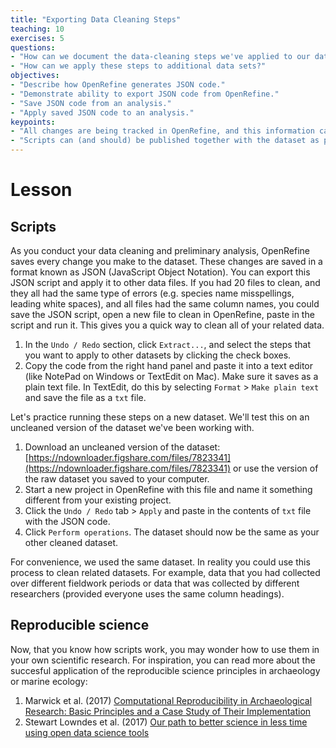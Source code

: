 ```yaml
---
title: "Exporting Data Cleaning Steps"
teaching: 10
exercises: 5
questions:
- "How can we document the data-cleaning steps we've applied to our data?"
- "How can we apply these steps to additional data sets?"
objectives:
- "Describe how OpenRefine generates JSON code."
- "Demonstrate ability to export JSON code from OpenRefine."
- "Save JSON code from an analysis."
- "Apply saved JSON code to an analysis."
keypoints:
- "All changes are being tracked in OpenRefine, and this information can be used for scripts for future analyses or reproducing an analysis."
- "Scripts can (and should) be published together with the dataset as part of the digital appendix of the research output."
---
```


# Lesson

## Scripts

As you conduct your data cleaning and preliminary analysis, OpenRefine saves every change you make to the dataset. These
changes are saved in a format known as JSON (JavaScript Object Notation). You can export this JSON script and apply it to other data files. If you had 20 files to clean, and they all had the same type of errors (e.g. species name misspellings, leading white spaces), and all
files had the same column names, you could save the JSON script, open a new file to clean in OpenRefine, paste in the script and run it.
This gives you a quick way to clean all of your related data.

1. In the `Undo / Redo` section, click `Extract...`, and select the steps that you want to apply to other datasets by clicking the check boxes.
2. Copy the code from the right hand panel and paste it into a text editor (like NotePad on Windows or TextEdit on Mac). Make sure it saves as a plain text file. In TextEdit, do this by selecting `Format` > `Make plain text` and save the file as a `txt` file.

Let's practice running these steps on a new dataset. We'll test this on an uncleaned version of the dataset we've been working with.

1. Download an uncleaned version of the dataset: [https://ndownloader.figshare.com/files/7823341](https://ndownloader.figshare.com/files/7823341) or use the version of the raw dataset you saved to your computer.  
2. Start a new project in OpenRefine with this file and name it something different from your existing project.  
3. Click the `Undo / Redo` tab > `Apply` and paste in the contents of `txt` file with the JSON code.
4. Click `Perform operations`. The dataset should now be the same as your other cleaned dataset.

For convenience, we used the same dataset. In reality you could use this process to clean related datasets. For example, data that you had collected over different fieldwork periods or data that was collected by different researchers (provided everyone uses the same column headings).

## Reproducible science

Now, that you know how scripts work, you may wonder how to use them in your own scientific research. For inspiration, you can read more about the succesful application of the reproducible science principles in archaeology or marine ecology:
1. Marwick et al. (2017) [Computational Reproducibility in Archaeological Research: Basic Principles and a Case Study of Their Implementation](https://link.springer.com/article/10.1007/s10816-015-9272-9)
2. Stewart Lowndes et al. (2017) [Our path to better science in less time using open data science tools](https://www.nature.com/articles/s41559-017-0160)
